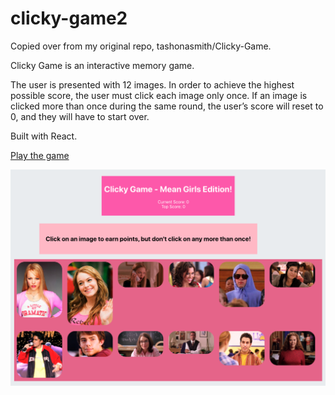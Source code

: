 # clicky-game2

Copied over from my original repo, tashonasmith/Clicky-Game.

Clicky Game is an interactive memory game.  

The user is presented with 12 images.  In order to achieve the highest possible score, the user must click each image only once.  If an image is clicked more than once during the same round, the user’s score will reset to 0, and they will have to start over.

Built with React.

[Play the game](https://tashonasmith.github.io/clicky-game2/)

<img src="README-images/screenshot.png">
